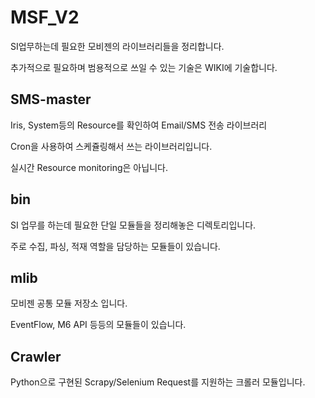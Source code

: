 # MSF_V2
SI업무하는데 필요한 모비젠의 라이브러리들을 정리합니다.

추가적으로 필요하며 범용적으로 쓰일 수 있는 기술은 WIKI에 기술합니다.

## SMS-master
Iris, System등의 Resource를 확인하여 Email/SMS 전송 라이브러리

Cron을 사용하여 스케쥴링해서 쓰는 라이브러리입니다.

실시간 Resource monitoring은 아닙니다.

## bin
SI 업무를 하는데 필요한 단일 모듈들을 정리해놓은 디렉토리입니다.

주로 수집, 파싱, 적재 역할을 담당하는 모듈들이 있습니다.

## mlib
모비젠 공통 모듈 저장소 입니다.

EventFlow, M6 API 등등의 모듈들이 있습니다.


## Crawler
Python으로 구현된 Scrapy/Selenium Request를 지원하는 크롤러 모듈입니다.